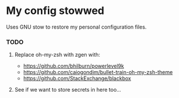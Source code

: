 My config
stowwed
=======

Uses GNU stow to restore my personal configuration files.

### TODO

1. Replace oh-my-zsh with zgen with:
    * https://github.com/bhilburn/powerlevel9k
    * https://github.com/caiogondim/bullet-train-oh-my-zsh-theme
    * https://github.com/StackExchange/blackbox

2. See if we want to store secrets in here too...
